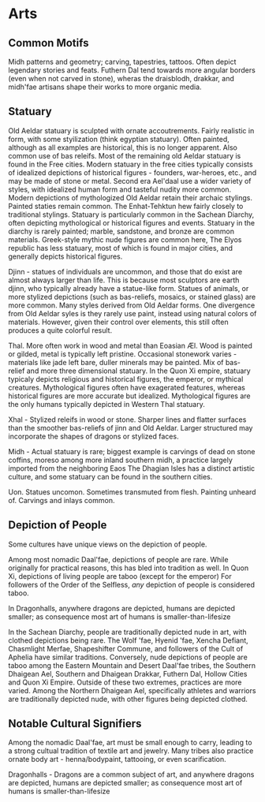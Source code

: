# Arts

## Common Motifs

Midh patterns and geometry; carving, tapestries, tattoos. Often depict legendary stories and feats.
Futhern Dal tend towards more angular borders (even when not carved in stone), wheras the draisblodh, drakkar, and midh'fae artisans shape their works to more organic media.

## Statuary



Old Aeldar statuary is sculpted with ornate accoutrements. Fairly realistic in form, with some styilization (think egyptian statuary). Often painted, although as all examples are historical, this is no longer apparent. 
Also common use of bas releifs. 
Most of the remaining old Aeldar statuary is found in the Free cities. Modern statuary in the free cities typically consists of idealized depictions of historical figures - founders, war-heroes, etc., and may be made of stone or metal.
Second era Ael'daal use a wider variety of styles, with idealized human form and tasteful nudity more common. Modern depictions of mythologized Old Aeldar retain their archaic stylings. Painted staties remain common.
The Enhat-Tehktun hew fairly closely to traditional stylings.
Statuary is particularly common in the Sachean Diarchy, often depicting mythological or historical figures and events. Statuary in the diarchy is rarely painted; marble, sandstone, and bronze are common materials. Greek-style mythic nude figures are common here, 
The Elyos republic has less statuary, most of which is found in major cities, and generally depicts historical figures.

Djinn - statues of individuals are uncommon, and those that do exist are almost always larger than life. This is because most sculptors are earth djinn, who typically already have a statue-like form.
Statues of animals, or more stylized depictions (such as bas-reliefs, mosaics, or stained glass) are more common. Many styles derived from Old Aeldar forms. One divergence from Old Aeldar syles is they rarely use paint, instead using natural colors of materials.
However, given their control over elements, this still often produces a quite colorful result.

Thal. More often work in wood and metal than Eoasian Æl. Wood is painted or gilded, metal is typically left pristine. Occasional stonework varies - materials like jade left bare, duller minerals may be painted.
Mix of bas-relief and more three dimensional statuary. In the Quon Xi empire, statuary typicaly depicts religious and historical figures, the emperor, or mythical creatures.
Mythological figures often have exagerated features, whereas historical figures are more accurate but idealized.
Mythological figures are the only humans typically depicted in Western Thal statuary. 

Xhal - Stylized releifs in wood or stone. Sharper lines and flatter surfaces than the smoother bas-reliefs of jinn and Old Aeldar. Larger structured may incorporate the shapes of dragons or stylized faces.

Midh - Actual statuary is rare; biggest example is carvings of dead on stone coffins, moreso among more inland southern midh, a practice largely imported from the neighboring Eaos
The Dhagian Isles has a distinct artistic culture, and some statuary can be found in the southern cities.

Uon. Statues uncomon. Sometimes transmuted from flesh. Painting unheard of. Carvings and inlays common.

## Depiction of People

Some cultures have unique views on the depiction of people.

Among most nomadic Daal'fae, depictions of people are rare. While originally for practical reasons, this has bled into tradition as well.
In Quon Xi, depictions of living people are taboo (except for the emperor)
For followers of the Order of the Selfless, *any* depiction of people is considered taboo.

In Dragonhalls, anywhere dragons are depicted, humans are depicted smaller; as consequence most art of humans is smaller-than-lifesize

In the Sachean Diarchy, people are traditionally depicted nude in art, with clothed depictions being rare. The Wolf 'fae, Hyenid 'fae, Xencha Defiant, Chasmlight Merfae, Shapeshifter Commune, and followers of the Cult of Aphelia have similar traditions.
Conversely, nude depictions of people are taboo among the Eastern Mountain and Desert Daal'fae tribes, the Southern Dhaigean Ael, Southern and Dhaigean Drakkar, Futhern Dal, Hollow Cities and Quon Xi Empire.
Outside of these two extremes, practices are more varied. Among the Northern Dhaigean Ael, specifically athletes and warriors are traditionally depicted nude, with other figures being depicted clothed.

## Notable Cultural Signifiers

Among the nomadic Daal'fae, art must be small enough to carry, leading to a strong cultual tradition of textile art and jewelry. Many tribes also practice ornate body art - henna/bodypaint, tattooing, or even scarification.

Dragonhalls - Dragons are a common subject of art, and anywhere dragons are depicted, humans are depicted smaller; as consequence most art of humans is smaller-than-lifesize